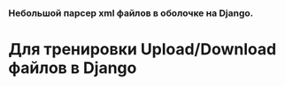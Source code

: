 ### Небольшой парсер xml файлов в оболочке на Django.
# Для тренировки Upload/Download файлов в Django
